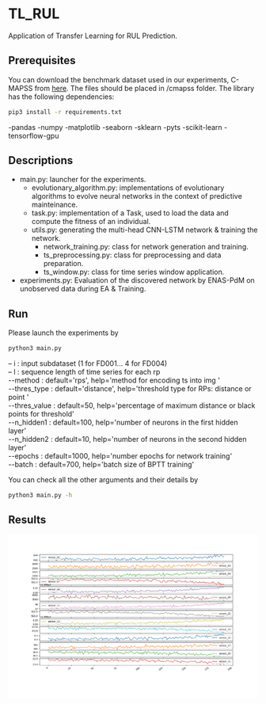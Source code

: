 # TL_RUL
Application of Transfer Learning for RUL Prediction.

## Prerequisites
You can download the benchmark dataset used in our experiments, C-MAPSS from [here](https://drive.google.com/drive/folders/1xHLtx9laqSTO_8LOFCdOBEkouMpbkAFM?usp=sharing).
The files should be placed in /cmapss folder.
The library has the following dependencies:
```bash
pip3 install -r requirements.txt
```
-pandas
-numpy
-matplotlib
-seaborn
-sklearn
-pyts
-scikit-learn
-tensorflow-gpu


## Descriptions
- main.py: launcher for the experiments.
  - evolutionary_algorithm.py: implementations of evolutionary algorithms to evolve neural networks in the context of predictive mainteinance.
  - task.py: implementation of a Task, used to load the data and compute the fitness of an individual.
  - utils.py: generating the multi-head CNN-LSTM network & training the network.
    - network_training.py: class for network generation and training.
    - ts_preprocessing.py: class for preprocessing and data preparation.
    - ts_window.py: class for time series window application.
- experiments.py: Evaluation of the discovered network by ENAS-PdM on unobserved data during EA & Training.

## Run
Please launch the experiments by 
```bash
python3 main.py 
```

&ndash;  i : input subdataset (1 for FD001... 4 for FD004) <br/>
&ndash;  l : sequence length of time series for each rp <br/>
--method : default='rps', help='method for encoding ts into img ' <br/>
--thres_type : default='distance', help='threshold type for RPs: distance or point ' <br/>
--thres_value : default=50, help='percentage of maximum distance or black points for threshold' <br/>
--n_hidden1 : default=100, help='number of neurons in the first hidden layer' <br/>
--n_hidden2 : default=10, help='number of neurons in the second hidden layer' <br/>
--epochs : default=1000, help='number epochs for network training' <br/>
--batch : default=700, help='batch size of BPTT training' <br/>

You can check all the other arguments and their details by
```bash
python3 main.py -h
```

 

## Results
![](/figures/r2f_ts.png)

